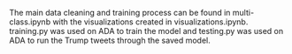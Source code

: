 The main data cleaning and training process can be found in multi-class.ipynb with the visualizations created in visualizations.ipynb. training.py was used on ADA to train the model and testing.py was used on ADA to run the Trump tweets through the saved model. 
